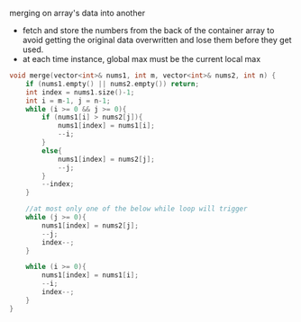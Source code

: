 merging on array's data into another
- fetch and store the numbers from the back of the container array to avoid getting the original data overwritten and lose them before they get used.
- at each time instance, global max must be the current local max

```cpp
void merge(vector<int>& nums1, int m, vector<int>& nums2, int n) {
    if (nums1.empty() || nums2.empty()) return;
    int index = nums1.size()-1; 
    int i = m-1, j = n-1;
    while (i >= 0 && j >= 0){
        if (nums1[i] > nums2[j]){
            nums1[index] = nums1[i];
            --i;
        }
        else{
            nums1[index] = nums2[j];
            --j;
        }
        --index;
    }

    //at most only one of the below while loop will trigger
    while (j >= 0){
        nums1[index] = nums2[j];
        --j;
        index--;
    }

    while (i >= 0){
        nums1[index] = nums1[i];
        --i;
        index--;
    }
}
```
